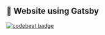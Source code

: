## 🚀 Website using Gatsby
<a href="https://codebeat.co/projects/github-com-lucatropea-gatsbysite-main"><img alt="codebeat badge" src="https://codebeat.co/badges/4d7c223a-a1de-4806-9f02-b8c821dbdea3" /></a>
